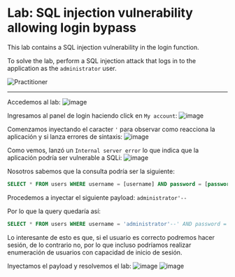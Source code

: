 # Lab: SQL injection vulnerability allowing login bypass

This lab contains a SQL injection vulnerability in the login function.

To solve the lab, perform a SQL injection attack that logs in to the application as the `administrator` user.

![Practitioner](https://img.shields.io/badge/level-Apprentice-green)  


---

Accedemos al lab:
![image](https://github.com/user-attachments/assets/b59ca4cf-78fa-4fc6-8ed2-cb74cea8591a)

Ingresamos al panel de login haciendo click en `My account`:
![image](https://github.com/user-attachments/assets/a9810adb-fa9c-497a-9fec-e6452ae52f7e)

Comenzamos inyectando el caracter `'` para observar como reacciona la aplicación y si lanza errores de sintaxis:
![image](https://github.com/user-attachments/assets/abf42a6e-7e4c-4ff4-934d-f0a29303d42a)

Como vemos, lanzó un `Internal server error` lo que indica que la aplicación podría ser vulnerable a SQLi:
![image](https://github.com/user-attachments/assets/7515ccfb-ebae-4a5a-8b69-5ca60e3a97a8)

Nosotros sabemos que la consulta podría ser la siguiente:
```sql
SELECT * FROM users WHERE username = [username] AND password = [password]
```

Procedemos a inyectar el siguiente payload: `administrator'--`

Por lo que la query quedaría así:
```sql
SELECT * FROM users WHERE username = 'administrator'--' AND password = [password]
```

Lo interesante de esto es que, si el usuario es correcto podremos hacer sesión, de lo contrario no, por lo que incluso podríamos realizar enumeración de usuarios con capacidad de inicio de sesión.

Inyectamos el payload y resolvemos el lab:
![image](https://github.com/user-attachments/assets/efbe8952-c423-4052-b7d0-fc1f4270621b)
![image](https://github.com/user-attachments/assets/ae099723-c1f0-4a6d-96d3-e1dbbb0e3e54)





